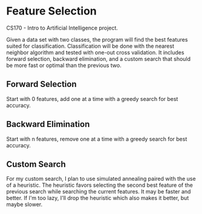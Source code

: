 # Feature Selection
CS170 - Intro to Artificial Intelligence project.

Given a data set with two classes, the program will find the best features suited for classification.
Classification will be done with the nearest neighbor algorithm and tested with one-out cross validation.
It includes forward selection, backward elimination, and a custom search that should be more fast or optimal than the previous two.

## Forward Selection
Start with 0 features, add one at a time with a greedy search for best accuracy.

## Backward Elimination
Start with n features, remove one at a time with a greedy search for best accuracy.

## Custom Search
For my custom search, I plan to use simulated annealing paired with the use of a heuristic.
The heuristic favors selecting the second best feature of the previous search while searching the current features.
It may be faster and better.
If I'm too lazy, I'll drop the heuristic which also makes it better, but maybe slower.
